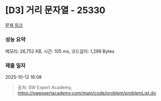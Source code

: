 # [D3] 거리 문자열 - 25330 

[문제 링크](https://swexpertacademy.com/main/code/problem/problemDetail.do?contestProbId=AZjpmyoKGZTHBIO0) 

### 성능 요약

메모리: 26,752 KB, 시간: 105 ms, 코드길이: 1,299 Bytes

### 제출 일자

2025-10-12 16:08



> 출처: SW Expert Academy, https://swexpertacademy.com/main/code/problem/problemList.do